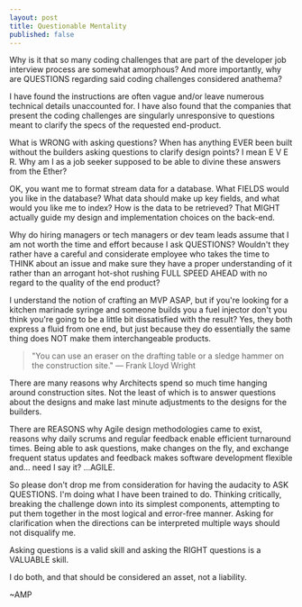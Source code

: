 ```yaml
---
layout: post
title: Questionable Mentality
published: false
---
```


Why is it that so many coding challenges that are part of the developer job interview process are somewhat amorphous?  And more importantly, why are QUESTIONS regarding said coding challenges considered anathema?

I have found the instructions are often vague and/or leave numerous technical details unaccounted for.  I have also found that the companies that present the coding challenges are singularly unresponsive to questions meant to clarify the specs of the requested end-product.

What is WRONG with asking questions? When has anything EVER been built without the builders asking questions to clarify design points?  I mean E V E R.  Why am I as a job seeker supposed to be able to divine these answers from the Ether?

OK, you want me to format stream data for a database.  What FIELDS would you like in the database?  What data should make up key fields, and what would you like me to index?  How is the data to be retrieved?  That MIGHT actually guide my design and implementation choices on the back-end.

Why do hiring managers or tech managers or dev team leads assume that I am not worth the time and effort because I ask QUESTIONS?  Wouldn't they rather have a careful and considerate employee who takes the time to THINK about an issue and make sure they have a proper understanding of it rather than an arrogant hot-shot rushing FULL SPEED AHEAD with no regard to the quality of the end product?

I understand the notion of crafting an MVP ASAP, but if you're looking for a kitchen marinade syringe and someone builds you a fuel injector don't you think you're going to be a little bit dissatisfied with the result?  Yes, they both express a fluid from one end, but just because they do essentially the same thing does NOT make them interchangeable products.

> "You can use an eraser on the drafting table or a sledge hammer on the construction site." — Frank Lloyd Wright

There are many reasons why Architects spend so much time hanging around construction sites.  Not the least of which is to answer questions about the designs and make last minute adjustments to the designs for the builders.  

There are REASONS why Agile design methodologies came to exist, reasons why daily scrums and regular feedback enable efficient turnaround times.  Being able to ask questions, make changes on the fly, and exchange frequent status updates and feedback makes software development flexible and... need I say it? ...AGILE.

So please don't drop me from consideration for having the audacity to ASK QUESTIONS.  I'm doing what I have been trained to do.  Thinking critically, breaking the challenge down into its simplest components, attempting to put them together in the most logical and error-free manner.  Asking for clarification when the directions can be interpreted multiple ways should not disqualify me.

Asking questions is a valid skill and asking the RIGHT questions is a VALUABLE skill.

I do both, and that should be considered an asset, not a liability.

~AMP
